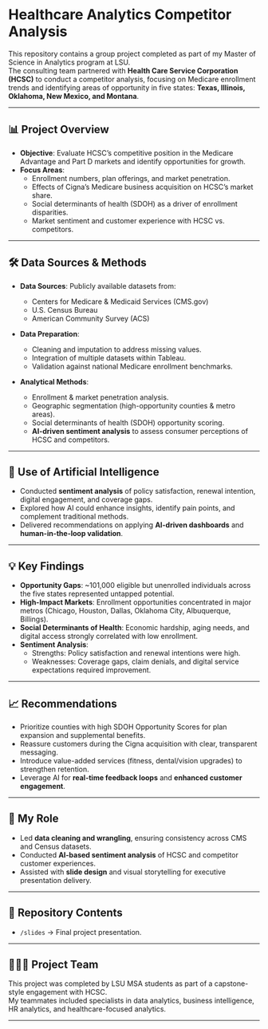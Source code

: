 # Healthcare Analytics Competitor Analysis

This repository contains a group project completed as part of my Master of Science in Analytics program at LSU.  
The consulting team partnered with **Health Care Service Corporation (HCSC)** to conduct a competitor analysis, focusing on Medicare enrollment trends and identifying areas of opportunity in five states: **Texas, Illinois, Oklahoma, New Mexico, and Montana**.

---

## 📊 Project Overview
- **Objective**: Evaluate HCSC’s competitive position in the Medicare Advantage and Part D markets and identify opportunities for growth.  
- **Focus Areas**:
  - Enrollment numbers, plan offerings, and market penetration.
  - Effects of Cigna’s Medicare business acquisition on HCSC’s market share.
  - Social determinants of health (SDOH) as a driver of enrollment disparities.
  - Market sentiment and customer experience with HCSC vs. competitors.

---

## 🛠️ Data Sources & Methods
- **Data Sources**: Publicly available datasets from:
  - Centers for Medicare & Medicaid Services (CMS.gov)  
  - U.S. Census Bureau  
  - American Community Survey (ACS)  

- **Data Preparation**:
  - Cleaning and imputation to address missing values.
  - Integration of multiple datasets within Tableau.
  - Validation against national Medicare enrollment benchmarks.

- **Analytical Methods**:
  - Enrollment & market penetration analysis.  
  - Geographic segmentation (high-opportunity counties & metro areas).  
  - Social determinants of health (SDOH) opportunity scoring.  
  - **AI-driven sentiment analysis** to assess consumer perceptions of HCSC and competitors.  

---

## 🤖 Use of Artificial Intelligence
- Conducted **sentiment analysis** of policy satisfaction, renewal intention, digital engagement, and coverage gaps.  
- Explored how AI could enhance insights, identify pain points, and complement traditional methods.  
- Delivered recommendations on applying **AI-driven dashboards** and **human-in-the-loop validation**.  

---

## 💡 Key Findings
- **Opportunity Gaps**: ~101,000 eligible but unenrolled individuals across the five states represented untapped potential.  
- **High-Impact Markets**: Enrollment opportunities concentrated in major metros (Chicago, Houston, Dallas, Oklahoma City, Albuquerque, Billings).  
- **Social Determinants of Health**: Economic hardship, aging needs, and digital access strongly correlated with low enrollment.  
- **Sentiment Analysis**:  
  - Strengths: Policy satisfaction and renewal intentions were high.  
  - Weaknesses: Coverage gaps, claim denials, and digital service expectations required improvement.  

---

## 📈 Recommendations
- Prioritize counties with high SDOH Opportunity Scores for plan expansion and supplemental benefits.  
- Reassure customers during the Cigna acquisition with clear, transparent messaging.  
- Introduce value-added services (fitness, dental/vision upgrades) to strengthen retention.  
- Leverage AI for **real-time feedback loops** and **enhanced customer engagement**.  

---

## 👤 My Role
- Led **data cleaning and wrangling**, ensuring consistency across CMS and Census datasets.  
- Conducted **AI-based sentiment analysis** of HCSC and competitor customer experiences.  
- Assisted with **slide design** and visual storytelling for executive presentation delivery.  

---

## 📂 Repository Contents
- `/slides` → Final project presentation. 

---

## 🧑‍🤝‍🧑 Project Team
This project was completed by LSU MSA students as part of a capstone-style engagement with HCSC.  
My teammates included specialists in data analytics, business intelligence, HR analytics, and healthcare-focused analytics.  

---

